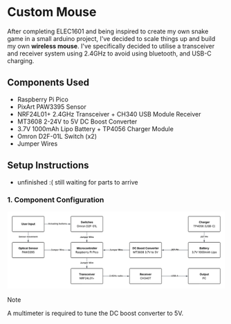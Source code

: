 # Custom Mouse

After completing ELEC1601 and being inspired to create my own snake game in a small arduino project, I've decided to scale things up and build my own **wireless mouse**. I've specifically decided to utilise a transceiver and receiver system using 2.4GHz to avoid using bluetooth, and USB-C charging.

## **Components Used**
- Raspberry Pi Pico
- PixArt PAW3395 Sensor
- NRF24L01+ 2.4GHz Transceiver + CH340 USB Module Receiver
- MT3608 2-24V to 5V DC Boost Converter
- 3.7V 1000mAh Lipo Battery + TP4056 Charger Module
- Omron D2F-01L Switch (x2)
- Jumper Wires

## **Setup Instructions**
- unfinished :( still waiting for parts to arrive

### 1. **Component Configuration**
![component configuration uml diagram](images/mouse%20component%20config.png)

> [!NOTE]
> A multimeter is required to tune the DC boost converter to 5V.
